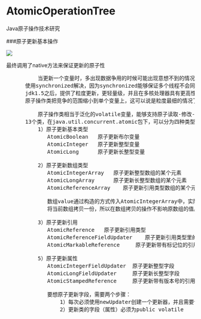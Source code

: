 # AtomicOperationTree
Java原子操作技术研究

###原子更新基本操作

![](https://i.imgur.com/bhBZbWo.png)

最终调用了native方法来保证更新的原子性

<pre>
          当更新一个变量时，多出现数据争用的时候可能出现意想不到的情况，这时一般的策略是
      使用synchronized解决，因为synchronized能够保证多个线程不会同时更新该变量。然而
      jdk1.5之后，提供了粒度更新，更轻量级，并且在多核处理器具有更高性能的原子操作类。因为
      原子操作类把竞争的范围缩小到单个变量上，这可以说是粒度最细的情况了。

          原子操作类相当于泛化的volatile变量，能够支持原子读取-修改-写操作。原子操作类有
      13个类，在java.util.concurrent.atomic包下，可以分为四种类型的原子更新类：
          1）原子更新基本类型
             AtomicBoolean   原子更新布尔变量
             AtomicInteger   原子更新整型变量
             AtomicLong      原子更新长整型变量

          2）原子更新数组类型
             AtomicIntegerArray   原子更新整型数组的某个元素
             AtomicLongArray      原子更新长整型数组的某个元素
             AtomicReferenceArray    原子更新引用类型数组的某个元素

             数组value通过构造的方式传入AtomicIntegerArray中，实际上AtomicIntegerArray会
             将当前数组拷贝一份，所以在数组拷贝的操作不影响原数组的值。

          3）原子更新引用
             AtomicReference   原子更新引用类型
             AtomicReferenceFieldUpdater    原子更新引用类型里的字段
             AtomicMarkableReference     原子更新带有标记位的引用类型

          5）原子更新属性
             AtomicIntegerFieldUpdater  原子更新整型字段
             AtomicLongFieldUpdater     原子更新长整型字段
             AtomicStampedReference     原子更新带有版本号的引用类型

             要想原子更新字段，需要两个步骤：
                 1）每次必须使用newUpdater创建一个更新器，并且需要设置想要更新的类的字段
                 2）更新类的字段（属性）必须为public volatile
</pre>